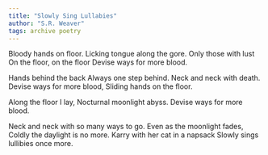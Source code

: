 ```yaml
---
title: "Slowly Sing Lullabies"
author: "S.R. Weaver"
tags: archive poetry
---
```

Bloody hands on floor.
Licking tongue along the gore.
Only those with lust
On the floor, on the floor
Devise ways for more blood.

Hands behind the back
Always one step behind.
Neck and neck with death.
Devise ways for more blood,
Sliding hands on the floor.

Along the floor I lay,
Nocturnal moonlight abyss.
Devise ways for more blood.

Neck and neck with so many ways to go.
Even as the moonlight fades,
Coldly the daylight is no more.
Karry with her cat in a napsack
Slowly sings lullibies once more.
